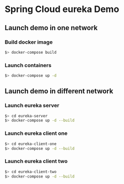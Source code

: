 # Spring Cloud eureka Demo


## Launch demo in one network

### Build docker image

```sh
$> docker-compose build
```

### Launch containers

```sh
$> docker-compose up -d
```

## Launch demo in different network

### Launch eureka server

```sh
$> cd eureka-server
$> docker-compose up -d --build
```

### Launch eureka client one

```sh
$> cd eureka-client-one
$> docker-compose up -d --build
```

### Launch eureka client two

```sh
$> cd eureka-client-two
$> docker-compose up -d --build
```
